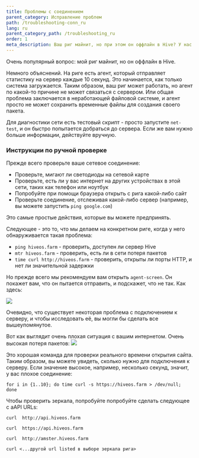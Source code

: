 ```yaml
---
title: Проблемы с соединением
parent_category: Исправление проблем
path: /troubleshooting-conn_ru
lang: ru
parent_category_path: /troubleshooting_ru
order: 1
meta_description: Ваш риг майнит, но при этом он оффлайн в Hive? У нас есть решение.
---
```


Очень популярный вопрос: мой риг майнит, но он оффлайн в Hive.

Немного объяснений. На риге есть агент, который отправляет статистику на сервер каждые 10 секунд. Это начинается, как только система загружается. Таким образом, ваш риг может работать, но агент по какой-то причине не может связаться с сервером. Или общая проблема заключается в неработающей файловой системе, и агент просто не может сохранить временные файлы для создания своего пакета.

Для диагностики сети есть тестовый скрипт - просто запустите `net-test`, и он быстро попытается добраться до сервера. Если же вам нужно больше информации, действуйте вручную.

### Инструкции по ручной проверке
Прежде всего проверьте ваше сетевое соединение:
- Проверьте, мигают ли светодиоды на сетевой карте
- Проверьте, есть ли у вас интернет на других устройствах в этой сети, таких как телефон или ноутбук
- Попробуйте при помощи браузера открыть с рига какой-либо сайт
- Проверьте соединение, отслеживая какой-либо сервер (например, вы можете запустить `ping google.com`)

Это самые простые действия, которые вы можете предпринять.

Следующее - это то, что мы делаем на конкретном риге, когда у него обнаруживается такая проблема:
- `ping hiveos.farm` - проверить, доступен ли сервер Hive
- `mtr hiveos.farm` - проверить, есть ли в сети потеря пакетов
- `time curl http://hiveos.farm` - проверить, открыты ли порты HTTP, и нет ли значительной задержки

Но прежде всего мы рекомендуем вам открыть `agent-screen`. Он покажет вам, что он пытается отправить, и подскажет, что не так. Как здесь:

<img src="https://lbd.hiveos.farm/kbase/images/forum/nvxqh2a34xub.jpg">

Очевидно, что существует некоторая проблема с подключением к серверу, и чтобы исследовать её, вы могли бы сделать все вышеупомянутое.

Вот как выглядит очень плохая ситуация с вашим интернетом. Очень высокая потеря пакетов:
<img src="https://lbd.hiveos.farm/kbase/images/forum/iod0sqwp8nhm.jpg">

Это хорошая команда для проверки реального времени открытия сайта. Таким образом, вы можете увидеть, сколько нужно для подключения к серверу. Если значение высокое, например, несколько секунд, значит, у вас плохое соединение:

`for i in {1..10}; do time curl -s https://hiveos.farm > /dev/null; done`

Чтобы проверить зеркала, попробуйте попробуйте сделать следующее с aAPI URLs:

`curl  http://api.hiveos.farm`

`curl  https://api.hiveos.farm`

`curl  http://amster.hiveos.farm`

`curl <...другой url listed в выборе зеркала рига>`
